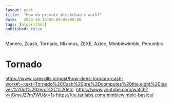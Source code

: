 ```yaml
---
layout: post
title:  "How do private blockchains work?"
date:   2023-10-16T00:00:00+00:00
tags: [algorithms]
published: false
---
```


Monero, Zcash, Tornado, Miximus, ZEXE, Aztec, Mimblewimble, Penumbra

# Tornado

https://www.rareskills.io/post/how-does-tornado-cash-work#:~:text=Tornado%20Cash%20pre%2Dcomputes%20the,eight%20leaves%20of%20zero%2C%20etc.
https://www.youtube.com/watch?v=jGmvJZ7m7WU&t=1s
https://tlu.tarilabs.com/mimblewimble-basics/

